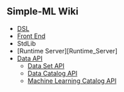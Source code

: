 ## Simple-ML Wiki
* [DSL][dsl]
* [Front End](./FrontEnd.md)
* StdLib
* [Runtime Server][Runtime_Server]
* [Data API][data_api]
   * [Data Set API][data_set_api]
   * [Data Catalog API][data_catalog_api]
   * [Machine Learning Catalog API][ml_catalog_api]


[dsl]: https://github.com/Anzumana/Simple-ML/wiki/Language-Tutorial
[data_api]: https://github.com/Anzumana/Simple-ML/wiki/Data-API
[data_set_api]: https://github.com/Anzumana/Simple-ML/wiki/Data-Set-API
[data_catalog_api]: https://github.com/Anzumana/Simple-ML/wiki/Data-Catalog-API
[ml_catalog_api]: https://github.com/Anzumana/Simple-ML/wiki/Machine-Learning-Catalog-API
